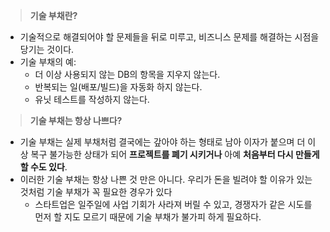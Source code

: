 > **기술 부채란?**
> 
- 기술적으로 해결되어야 할 문제들을 뒤로 미루고, 비즈니스 문제를 해결하는 시점을 당기는 것이다.
- 기술 부채의 예:
    - 더 이상 사용되지 않는 DB의 항목을 지우지 않는다.
    - 반복되는 일(배포/빌드)을 자동화 하지 않는다.
    - 유닛 테스트를 작성하지 않는다.

> **기술 부채는 항상 나쁘다?**
> 
- 기술 부채는 실제 부채처럼 결국에는 갚아야 하는 형태로 남아 이자가 붙으며 더 이상 복구 불가능한 상태가 되어 **프로젝트를 폐기 시키거나** 아예 **처음부터 다시 만들게 할 수도 있다**.
- 이러한 기술 부채는 항상 나쁜 것 만은 아니다. 우리가 돈을 빌려야 할 이유가 있는 것처럼 기술 부채가 꼭 필요한 경우가 있다
    - 스타트업은 일주일에 사업 기회가 사라져 버릴 수 있고,  경쟁자가 같은 시도를 먼저 할 지도 모르기 때문에 기술 부채가 불가피 하게 필요하다.
